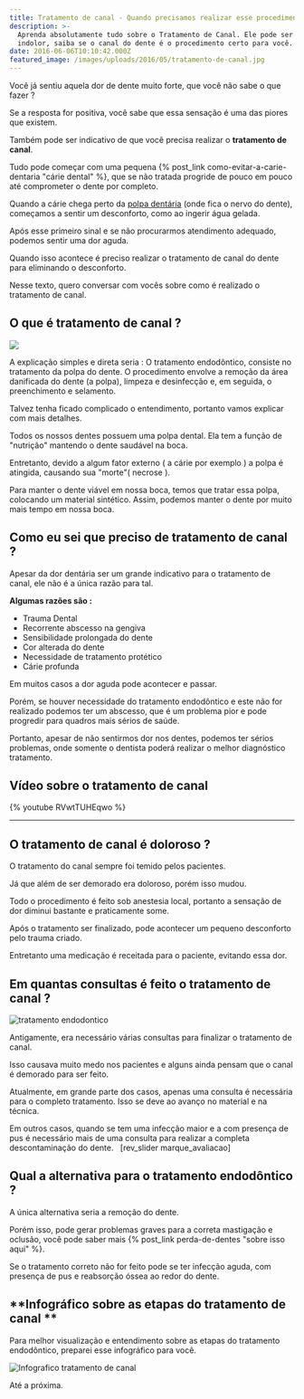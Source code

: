 ```yaml
---
title: Tratamento de canal - Quando precisamos realizar esse procedimento ?!
description: >-
  Aprenda absolutamente tudo sobre o Tratamento de Canal. Ele pode ser rápido e
  indolor, saiba se o canal do dente é o procedimento certo para você.
date: 2016-06-06T10:10:42.000Z
featured_image: /images/uploads/2016/05/tratamento-de-canal.jpg
---
```

Você já sentiu aquela dor de dente muito forte, que você não sabe o que fazer ? 

Se a resposta for positiva, você sabe que essa sensação é uma das piores que existem. 

Também pode ser indicativo de que você precisa realizar o **tratamento de canal**. 

Tudo pode começar com uma pequena {% post_link como-evitar-a-carie-dentaria "cárie dental" %}, que se não tratada progride de pouco em pouco até comprometer o dente por completo. 

Quando a cárie chega perto da [polpa dentária](https://pt.wikipedia.org/wiki/Polpa_dentária) (onde fica o nervo do dente), começamos a sentir um desconforto, como ao ingerir água gelada. 

Após esse primeiro sinal e se não procurarmos atendimento adequado, podemos sentir uma dor aguda. 

Quando isso acontece é preciso realizar o tratamento de canal do dente para eliminando o desconforto. 

Nesse texto, quero conversar com vocês sobre como é realizado o tratamento de canal.

## **O que é tratamento de canal ?**

[![](/images/uploads/2016/06/Tratamento-de-canal.jpg)](/images/uploads/2016/06/Tratamento-de-canal.jpg) 

A explicação simples e direta seria : O tratamento endodôntico, consiste no tratamento da polpa do dente. O procedimento envolve a remoção da área danificada do dente (a polpa), limpeza e desinfecção e, em seguida, o preenchimento e selamento. 

Talvez tenha ficado complicado o entendimento, portanto vamos explicar com mais detalhes. 

Todos os nossos dentes possuem uma polpa dental. Ela tem a função de "nutrição" mantendo o dente saudável na boca. 

Entretanto, devido a algum fator externo ( a cárie por exemplo ) a polpa é atingida, causando sua "morte"( necrose ). 

Para manter o dente viável em nossa boca, temos que tratar essa polpa, colocando um material sintético. Assim, podemos manter o dente por muito mais tempo em nossa boca.

## **Como eu sei que preciso de tratamento de canal ?**

Apesar da dor dentária ser um grande indicativo para o tratamento de canal, ele não é a única razão para tal. 

**Algumas razões são :**

* Trauma Dental
* Recorrente abscesso na gengiva
* Sensibilidade prolongada do dente
* Cor alterada do dente
* Necessidade de tratamento protético
* Cárie profunda

Em muitos casos a dor aguda pode acontecer e passar. 

Porém, se houver necessidade do tratamento endodôntico e este não for realizado podemos ter um abscesso, que é um problema pior e pode progredir para quadros mais sérios de saúde. 

Portanto, apesar de não sentirmos dor nos dentes, podemos ter sérios problemas, onde somente o dentista poderá realizar o melhor diagnóstico tratamento.

## **Vídeo sobre o tratamento de canal** 

{% youtube RVwtTUHEqwo %}

---

## **O tratamento de canal é doloroso ?** 

O tratamento do canal sempre foi temido pelos pacientes. 

Já que além de ser demorado era doloroso, porém isso mudou. 

Todo o procedimento é feito sob anestesia local, portanto a sensação de dor diminui bastante e praticamente some. 

Após o tratamento ser finalizado, pode acontecer um pequeno desconforto pelo trauma criado. 

Entretanto uma medicação é receitada para o paciente, evitando essa dor.

## **Em quantas consultas é feito o tratamento de canal ?**

![tratamento endodontico](/images/uploads/2016/05/tratamento-endodontico.jpg) 

Antigamente, era necessário várias consultas para finalizar o tratamento de canal. 

Isso causava muito medo nos pacientes e alguns ainda pensam que o canal é demorado para ser feito. 

Atualmente, em grande parte dos casos, apenas uma consulta é necessária para o completo tratamento. Isso se deve ao avanço no material e na técnica. 

Em outros casos, quando se tem uma infecção maior e a com presença de pus é necessário mais de uma consulta para realizar a completa descontaminação do dente.   \[rev_slider marque_avaliacao]  

## **Qual a alternativa para o tratamento endodôntico ?**

A única alternativa seria a remoção do dente. 

Porém isso, pode gerar problemas graves para a correta mastigação e oclusão, você pode saber mais {% post_link perda-de-dentes "sobre isso aqui" %}. 

Se o tratamento correto não for feito pode se ter infecção aguda, com presença de pus e reabsorção óssea ao redor do dente.

## **Infográfico sobre as etapas do tratamento de canal **

Para melhor visualização e entendimento sobre as etapas do tratamento endodôntico, preparei esse infográfico para você. 

![Infografico tratamento de canal](/images/uploads/2016/05/Infografico-tratamento-de-canal.jpg) 



Até a próxima.
